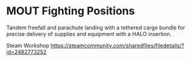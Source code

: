 # MOUT Fighting Positions

Tandem freefall and parachute landing with a tethered cargo bundle for precise delivery of supplies and equipment with a HALO insertion.

Steam Workshop https://steamcommunity.com/sharedfiles/filedetails/?id=2482773252
